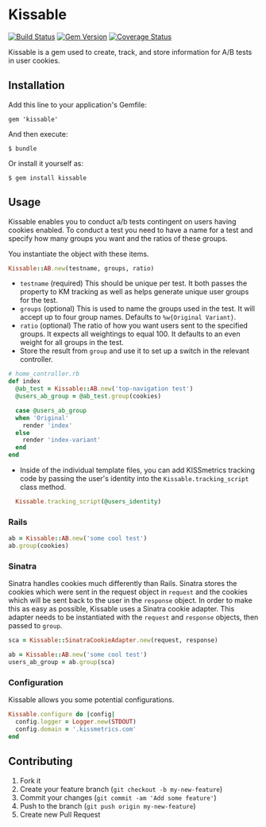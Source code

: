 # Kissable

[![Build Status](https://travis-ci.org/kissmetrics/kissable.png?branch=master)](https://travis-ci.org/kissmetrics/kissable) [![Gem Version](https://badge.fury.io/kissmetrics/kissable.png)](http://badge.fury.io/kissmetrics/kissable) [![Coverage Status](https://coveralls.io/repos/kissmetrics/kissable/badge.png?branch=master)](https://coveralls.io/r/kissmetrics/kissable?branch=master)

Kissable is a gem used to create, track, and store information for A/B tests in user cookies.

## Installation

Add this line to your application's Gemfile:

    gem 'kissable'

And then execute:

    $ bundle

Or install it yourself as:

    $ gem install kissable

## Usage

Kissable enables you to conduct a/b tests contingent on users having cookies enabled. To conduct a test you need to have a name for a test and specify how many groups you want and the ratios of these groups.

You instantiate the object with these items.

```ruby
Kissable::AB.new(testname, groups, ratio)
```

* `testname` (required) This should be unique per test. It both passes the property to KM tracking as well as helps generate unique user groups for the test.
* `groups` (optional) This is used to name the groups used in the test. It will accept up to four group names. Defaults to `%w{Original Variant}`.
* `ratio` (optional) The ratio of how you want users sent to the specified groups. It expects all weightings to equal 100. It defaults to an even weight for all groups in the test.
* Store the result from `group` and use it to set up a switch in the relevant controller.

```ruby
# home_controller.rb
def index
  @ab_test = Kissable::AB.new('top-navigation test')
  @users_ab_group = @ab_test.group(cookies)

  case @users_ab_group
  when 'Original'
    render 'index'
  else
    render 'index-variant'
  end
end
```

* Inside of the individual template files, you can add KISSmetrics tracking code by passing the user's identity into the `Kissable.tracking_script` class method.

```ruby
  Kissable.tracking_script(@users_identity)
```

### Rails

```ruby
ab = Kissable::AB.new('some cool test')
ab.group(cookies)
```

### Sinatra

Sinatra handles cookies much differently than Rails. Sinatra stores the cookies which were sent in the request object in `request` and the cookies which will be sent back to the user in the `response` object. In order to make this as easy as possible, Kissable uses a Sinatra cookie adapter. This adapter needs to be instantiated with the `request` and `response` objects, then passed to `group`.

```ruby
sca = Kissable::SinatraCookieAdapter.new(request, response)

ab = Kissable::AB.new('some cool test')
users_ab_group = ab.group(sca)
```

### Configuration

Kissable allows you some potential configurations.

```ruby
Kissable.configure do |config|
  config.logger = Logger.new(STDOUT)
  config.domain = '.kissmetrics.com'
end
```

## Contributing

1. Fork it
2. Create your feature branch (`git checkout -b my-new-feature`)
3. Commit your changes (`git commit -am 'Add some feature'`)
4. Push to the branch (`git push origin my-new-feature`)
5. Create new Pull Request
